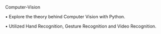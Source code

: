 Computer-Vision 

• Explore the theory behind Computer Vision with Python.

• Utilized Hand Recognition, Gesture Recognition and Video Recognition.
